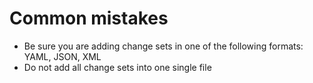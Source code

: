 # Common mistakes

* Be sure you are adding change sets in one of the following formats: YAML, JSON, XML
* Do not add all change sets into one single file
